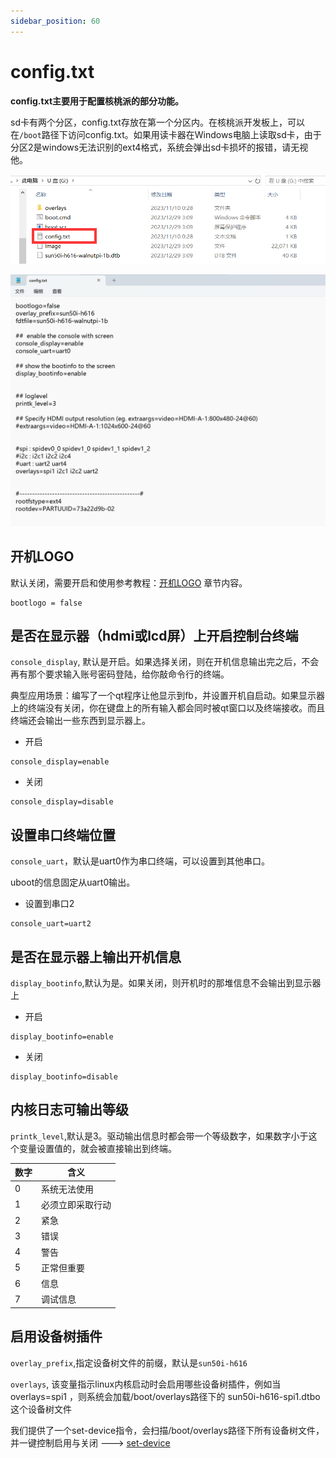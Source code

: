 ```yaml
---
sidebar_position: 60
---
```


# config.txt

**config.txt主要用于配置核桃派的部分功能。**

sd卡有两个分区，config.txt存放在第一个分区内。在核桃派开发板上，可以在`/boot`路径下访问config.txt。如果用读卡器在Windows电脑上读取sd卡，由于分区2是windows无法识别的ext4格式，系统会弹出sd卡损坏的报错，请无视他。

![u盘](./img/config_txt/windows_path.png)

![u盘](./img/config_txt/config_txt2.png)

## 开机LOGO

默认关闭，需要开启和使用参考教程：[开机LOGO](./boot_logo.md) 章节内容。
```
bootlogo = false
```

## 是否在显示器（hdmi或lcd屏）上开启控制台终端
`console_display`, 默认是开启。如果选择关闭，则在开机信息输出完之后，不会再有那个要求输入账号密码登陆，给你敲命令行的终端。

典型应用场景：编写了一个qt程序让他显示到fb，并设置开机自启动。如果显示器上的终端没有关闭，你在键盘上的所有输入都会同时被qt窗口以及终端接收。而且终端还会输出一些东西到显示器上。

- 开启
```
console_display=enable
```
- 关闭
```
console_display=disable
```

## 设置串口终端位置
`console_uart`，默认是uart0作为串口终端，可以设置到其他串口。

uboot的信息固定从uart0输出。

- 设置到串口2
```
console_uart=uart2
```


## 是否在显示器上输出开机信息
`display_bootinfo`,默认为是。如果关闭，则开机时的那堆信息不会输出到显示器上

- 开启
```
display_bootinfo=enable
```
- 关闭
```
display_bootinfo=disable
```

## 内核日志可输出等级
`printk_level`,默认是3。驱动输出信息时都会带一个等级数字，如果数字小于这个变量设置值的，就会被直接输出到终端。

| 数字 | 含义 |
| - | - |
| 0 | 系统无法使用 
| 1 | 必须立即采取行动
| 2 | 紧急
| 3 | 错误
| 4 | 警告
| 5 | 正常但重要
| 6 | 信息
| 7 | 调试信息 


## 启用设备树插件
`overlay_prefix`,指定设备树文件的前缀，默认是`sun50i-h616`

`overlays`, 该变量指示linux内核启动时会启用哪些设备树插件，例如当 overlays=spi1 ，则系统会加载/boot/overlays路径下的 sun50i-h616-spi1.dtbo 这个设备树文件

我们提供了一个set-device指令，会扫描/boot/overlays路径下所有设备树文件，并一键控制启用与关闭 ---> [set-device](../gpio/gpio_config)